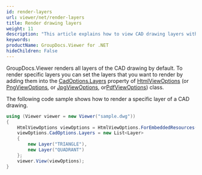 ```yaml
---
id: render-layers
url: viewer/net/render-layers
title: Render drawing layers
weight: 11
description: "This article explains how to view CAD drawing layers with GroupDocs.Viewer within your .NET applications."
keywords: 
productName: GroupDocs.Viewer for .NET
hideChildren: False
---
```

GroupDocs.Viewer renders all layers of the CAD drawing by default. To render specific layers you can set the layers that you want to render by adding them into the [CadOptions.Layers](https://apireference.groupdocs.com/net/viewer/groupdocs.viewer.options/cadoptions/properties/layers) property of [HtmlViewOptions](https://apireference.groupdocs.com/net/viewer/groupdocs.viewer.options/htmlviewoptions) (or [PngView](https://apireference.groupdocs.com/net/viewer/groupdocs.viewer.options/pngviewoptions)[Options](https://apireference.groupdocs.com/net/viewer/groupdocs.viewer.options/pngviewoptions), or [JpgView](https://apireference.groupdocs.com/net/viewer/groupdocs.viewer.options/jpgviewoptions)[Options](https://apireference.groupdocs.com/net/viewer/groupdocs.viewer.options/jpgviewoptions), or[PdfViewOptions](https://apireference.groupdocs.com/net/viewer/groupdocs.viewer.options/pdfviewoptions)) class. 

The following code sample shows how to render a specific layer of a CAD drawing.

```csharp
using (Viewer viewer = new Viewer("sample.dwg"))
{
    HtmlViewOptions viewOptions = HtmlViewOptions.ForEmbeddedResources();
    viewOptions.CadOptions.Layers = new List<Layer>
    {
        new Layer("TRIANGLE"),
        new Layer("QUADRANT")
    };
    viewer.View(viewOptions);
}
```


